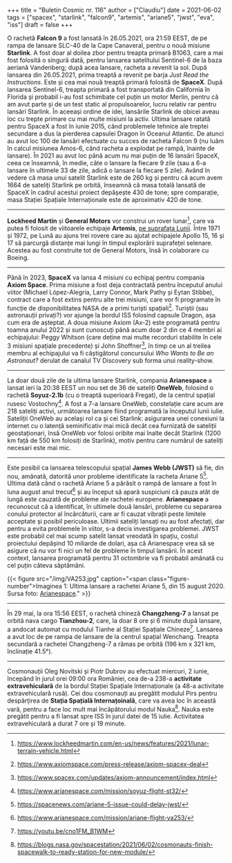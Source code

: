 +++
title = "Buletin Cosmic nr. 116"
author = ["Claudiu"]
date = 2021-06-02
tags = ["spacex", "starlink", "falcon9", "artemis", "ariane5", "jwst", "eva", "iss"]
draft = false
+++

O rachetă **Falcon 9** a fost lansată în 26.05.2021, ora 21:59 EEST, de pe rampa de lansare SLC-40 de la Cape Canaveral, pentru o nouă misiune **Starlink**. A fost doar al doilea zbor pentru treapta primară B1063, care a mai fost folosită o singură dată, pentru lansarea satelitului Sentinel-6 de la baza aeriană Vandenberg; după acea lansare, racheta a revenit la sol. După lansarea din 26.05.2021, prima treaptă a revenit pe barja _Just Read the Instructions_. Este și cea mai nouă treaptă primară folosită de **SpaceX**. După lansarea Sentinel-6, treapta primară a fost transportată din California în Florida și probabil i-au fost schimbate cel puțin un motor Merlin, pentru că am avut parte și de un test static al propulsoarelor, lucru relativ rar pentru lansări Starlink. În aceeași ordine de idei, lansările Starlink de obicei aveau loc cu trepte primare cu mai multe misiuni la activ. Ultima lansare ratată pentru SpaceX a fost în iunie 2015, când problemele tehnice ale treptei secundare a dus la pierderea capsulei Dragon în Oceanul Atlantic. De atunci au avut loc 100 de lansări efectuate cu succes de racheta Falcon 9 (nu luăm în calcul misiunea Amos-6, când racheta a explodat pe rampă, înainte de lansare). În 2021 au avut loc până acum nu mai puțin de 16 lansări SpaceX, ceea ce înseamnă, în medie, câte o lansare la fiecare 9 zile (sau a 6-a lansare în ultimele 33 de zile, adică o lansare la fiecare 5 zile). Având în vedere că masa unui satelit Starlink este de 260 kg și pentru că acum avem 1664 de sateliți Starlink pe orbită, înseamnă că masa totală lansată de SpaceX în cadrul acestui proiect depășește 430 de tone; spre comparație, masa Stației Spațiale Internaționale este de aproximativ 420 de tone.

---

**Lockheed Martin** și **General Motors** vor construi un rover lunar[^fn:1], care va putea fi folosit de viitoarele echipaje **Artemis**, [pe suprafața Lunii](https://www.youtube.com/watch?v=5869l2cKLZw). Între 1971 și 1972, pe Lună au ajuns trei rovere care au ajutat echipajele Apollo 15, 16 și 17 să parcurgă distanțe mai lungi în timpul explorării suprafeței selenare. Acestea au fost construite tot de General Motors, însă în colaborare cu Boeing.

---

Până în 2023, **SpaceX** va lansa 4 misiuni cu echipaj pentru compania **Axiom Space**. Prima misiune a fost deja contractată pentru începutul anului viitor (Michael López-Alegría, Larry Connor, Mark Pathy și Eytan Stibbe), contract care a fost extins pentru alte trei misiuni, care vor fi programate în funcție de disponibilitatea NASA de a primi turiști spațiali[^fn:2]. Turiștii (sau astronauții privați?) vor ajunge la bordul ISS folosind capsule Dragon, așa cum era de așteptat. A doua misiune Axiom (Ax-2) este programată pentru toamna anului 2022 și sunt cunoscuți până acum doar 2 din ce 4 membri ai echipajului: Peggy Whitson (care deține mai multe recorduri stabilite în cele 3 misiuni spațiale precedente) și John Shoffner[^fn:3], în timp ce un al treilea membru al echipajului va fi câștigătorul concursului _Who Wants to Be an Astronaut?_ derulat de canalul TV Discovery sub forma unui reality-show.

---

La doar două zile de la ultima lansare Starlink, compania **Arianespace** a lansat ieri la 20:38 EEST un nou set de 36 de sateliți **OneWeb**, folosind o rachetă **Soyuz-2.1b** (cu o treaptă superioară Fregat), de la centrul spațial rusesc Vostochny[^fn:4]. A fost a 7-a lansare OneWeb, constelație care acum are 218 sateliți activi, următoarea lansare fiind programată la începutul lunii iulie. Sateliții OneWeb au același rol ca și cei Starlink: asigurarea unei conexiuni la internet cu o latență seminificativ mai mică decât cea furnizată de sateliții geostaționari, însă OneWeb vor folosi oribite mai înalte decât Starlink (1200 km față de 550 km folosiți de Starlink), motiv pentru care numărul de sateliți necesari este mai mic.

---

Este posibil ca lansarea telescopului spațial **James Webb (JWST)** să fie, din nou, amânată, datorită unor probleme identificate la racheta Ariane 5[^fn:5]. Ultima dată când o rachetă Ariane 5 a părăsit o rampă de lansare a fost  în luna august anul trecut[^fn:6] și au început să apară suspiciuni că pauza atât de lungă este cauzată de probleme ale rachetei europene. **Arianespace** a recunoscut că a identificat, în ultimele două lansări, probleme cu separarea conului protector al încărcăturii, care ar fi cauzat vibrații peste limitele acceptate și posibil periculoase. Ultimii sateliți lansați nu au fost afectați, dar pentru a evita problemele în viitor, s-a decis investigarea problemei. JWST este probabil cel mai scump satelit lansat vreodată în spațiu, costul proiectului depășind 10 miliarde de dolari, așa că Arianespace vrea să se asigure că nu vor fi nici un fel de probleme în timpul lansării. În acest context, lansarea programată pentru 31 octombrie va fi probabil amânată cu cel puțin câteva săptămâni.

{{< figure src="/img/VA253.jpg" caption="<span class=\"figure-number\">Imaginea 1: </span>Ultima lansare a rachetei Ariane 5, din 15 august 2020. Sursa foto: [Arianespace](https://www.arianespace.com/gallery/?taxonomy%5Barianespace-gallery-category%5D=ariane-5)." >}}

---

În 29 mai, la ora 15:56 EEST, o rachetă chineză **Changzheng-7** a lansat pe orbită nava cargo **Tianzhou-2**, care, la doar 8 ore și 6 minute după lansare, a andocat automat cu modulul Tianhe al Stației Spațiale Chineze[^fn:7]. Lansarea a avut loc de pe rampa de lansare de la centrul spațial Wenchang. Treapta secundară a rachetei Changzheng-7 a rămas pe orbită (196 km x 321 km, înclinație 41.5°).

---

Cosmonauții Oleg Novitski și Piotr Dubrov au efectuat miercuri, 2 iunie, începând în jurul orei 09:00 ora României, cea de-a 238-a **activitate extravehiculară** de la bordul Stației Spațiale Internaționale (a 48-a activitate extravehiculară rusă). Cei dou cosmonauți au pregătit modulul Pirs pentru despărțirea de **Stația Spațială Internațoinală**, care va avea loc în această vară, pentru a face loc mult mai încăpătorului modul Nauka[^fn:8]. Nauka este pregătit pentru a fi lansat spre ISS în jurul datei de 15 iulie. Activitatea extravehiculară a durat 7 ore și 19 minute.

[^fn:1]: <https://www.lockheedmartin.com/en-us/news/features/2021/lunar-terrain-vehicle.html>
[^fn:2]: <https://www.axiomspace.com/press-release/axiom-spacex-deal>
[^fn:3]: <https://www.spacex.com/updates/axiom-announcement/index.html>
[^fn:4]: <https://www.arianespace.com/mission/soyuz-flight-st32/>
[^fn:5]: <https://spacenews.com/ariane-5-issue-could-delay-jwst/>
[^fn:6]: <https://www.arianespace.com/mission/ariane-flight-va253/>
[^fn:7]: <https://youtu.be/cno1FM_B1WM>
[^fn:8]: <https://blogs.nasa.gov/spacestation/2021/06/02/cosmonauts-finish-spacewalk-to-ready-station-for-new-module/>